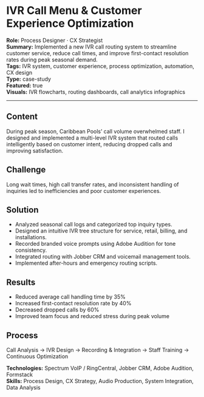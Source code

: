 # IVR Call Menu & Customer Experience Optimization

**Role:** Process Designer · CX Strategist  
**Summary:** Implemented a new IVR call routing system to streamline customer service, reduce call times, and improve first-contact resolution rates during peak seasonal demand.  
**Tags:** IVR system, customer experience, process optimization, automation, CX design  
**Type:** case-study  
**Featured:** true  
**Visuals:** IVR flowcharts, routing dashboards, call analytics infographics  

---

## Content
During peak season, Caribbean Pools’ call volume overwhelmed staff. I designed and implemented a multi-level IVR system that routed calls intelligently based on customer intent, reducing dropped calls and improving satisfaction.

## Challenge
Long wait times, high call transfer rates, and inconsistent handling of inquiries led to inefficiencies and poor customer experiences.

## Solution
- Analyzed seasonal call logs and categorized top inquiry types.  
- Designed an intuitive IVR tree structure for service, retail, billing, and installations.  
- Recorded branded voice prompts using Adobe Audition for tone consistency.  
- Integrated routing with Jobber CRM and voicemail management tools.  
- Implemented after-hours and emergency routing scripts.

## Results
- Reduced average call handling time by 35%  
- Increased first-contact resolution rate by 40%  
- Decreased dropped calls by 60%  
- Improved team focus and reduced stress during peak volume

## Process
Call Analysis → IVR Design → Recording & Integration → Staff Training → Continuous Optimization

**Technologies:** Spectrum VoIP / RingCentral, Jobber CRM, Adobe Audition, Formstack  
**Skills:** Process Design, CX Strategy, Audio Production, System Integration, Data Analysis
